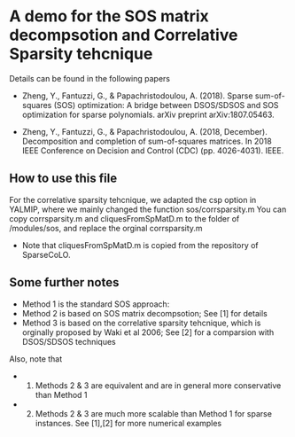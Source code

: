 #                    A demo for the SOS matrix decompsotion  and Correlative Sparsity tehcnique

 Details can be found in the following papers
 
 * Zheng, Y., Fantuzzi, G., & Papachristodoulou, A. (2018).  Sparse sum-of-squares (SOS) optimization: A bridge between DSOS/SDSOS 
     and SOS optimization for sparse polynomials. arXiv preprint arXiv:1807.05463.
     
* Zheng, Y., Fantuzzi, G., & Papachristodoulou, A. (2018, December).  Decomposition and completion of sum-of-squares matrices. 
     In 2018 IEEE Conference on Decision and Control (CDC) (pp. 4026-4031). IEEE.

## How to use this file

For the correlative sparsity tehcnique, we adapted the csp option in YALMIP, where we mainly changed the function sos/corrsparsity.m
You can copy corrsparsity.m and cliquesFromSpMatD.m to the folder of /modules/sos, and replace the orginal corrsparsity.m

* Note that cliquesFromSpMatD.m is copied from the repository of SparseCoLO.

## Some further notes

* Method 1 is the standard SOS approach:
* Method 2 is based on SOS matrix decompsotion; See [1] for details
* Method 3 is based on the correlative sparsity tehcnique, which is orginally proposed by Waki et al 2006; See [2] for a comparsion with DSOS/SDSOS techniques

Also, note that 
* 1) Methods 2 & 3 are equivalent and are in general more conservative than Method 1 
* 2) Methods 2 & 3 are much more scalable than Method 1 for sparse instances. See [1],[2] for more numerical examples
